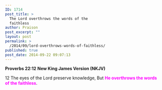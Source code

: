 ```yaml
---
ID: 1714
post_title: >
  The Lord overthrows the words of the
  faithless
author: Praison
post_excerpt: ""
layout: post
permalink: >
  /2014/09/lord-overthrows-words-of-faithless/
published: true
post_date: 2014-09-22 09:07:13
---
```

<strong>Proverbs 22:12</strong>
<strong> New King James Version (NKJV)</strong>

12 The eyes of the Lord preserve knowledge,
But <span style="color: #ff00ff;"><strong>He overthrows the words of the faithless</strong></span>.